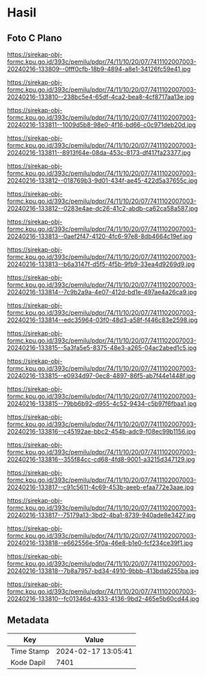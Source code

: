 # Hasil

## Foto C Plano

https://sirekap-obj-formc.kpu.go.id/393c/pemilu/pdpr/74/11/10/20/07/7411102007003-20240216-133809--0fff0cfb-18b9-4894-a8e1-34126fc59e41.jpg

https://sirekap-obj-formc.kpu.go.id/393c/pemilu/pdpr/74/11/10/20/07/7411102007003-20240216-133810--238bc5e4-65df-4ca2-bea8-4cf8717aa13e.jpg

https://sirekap-obj-formc.kpu.go.id/393c/pemilu/pdpr/74/11/10/20/07/7411102007003-20240216-133811--1009d5b8-98e0-4f16-bd66-c0c971deb20d.jpg

https://sirekap-obj-formc.kpu.go.id/393c/pemilu/pdpr/74/11/10/20/07/7411102007003-20240216-133811--8913f64e-08da-453c-8173-df417fa23377.jpg

https://sirekap-obj-formc.kpu.go.id/393c/pemilu/pdpr/74/11/10/20/07/7411102007003-20240216-133812--018769b3-9d01-434f-ae45-422d5a37655c.jpg

https://sirekap-obj-formc.kpu.go.id/393c/pemilu/pdpr/74/11/10/20/07/7411102007003-20240216-133812--0283e4ae-dc26-41c2-abdb-ca62ca58a587.jpg

https://sirekap-obj-formc.kpu.go.id/393c/pemilu/pdpr/74/11/10/20/07/7411102007003-20240216-133813--0aef2f47-4120-4fc6-97e8-8db4664c19ef.jpg

https://sirekap-obj-formc.kpu.go.id/393c/pemilu/pdpr/74/11/10/20/07/7411102007003-20240216-133813--b6a3147f-d5f5-4f5b-9fb9-33ea4d9269d9.jpg

https://sirekap-obj-formc.kpu.go.id/393c/pemilu/pdpr/74/11/10/20/07/7411102007003-20240216-133814--7c9b2a9a-4e07-412d-bd1e-497ae4a26ca9.jpg

https://sirekap-obj-formc.kpu.go.id/393c/pemilu/pdpr/74/11/10/20/07/7411102007003-20240216-133814--edc35964-03f0-48d3-a58f-f446c83e2598.jpg

https://sirekap-obj-formc.kpu.go.id/393c/pemilu/pdpr/74/11/10/20/07/7411102007003-20240216-133815--5a3fa5e5-8375-48e3-a265-04ac2abed1c5.jpg

https://sirekap-obj-formc.kpu.go.id/393c/pemilu/pdpr/74/11/10/20/07/7411102007003-20240216-133815--e0934d97-0ec8-4897-86f5-ab7f44e1448f.jpg

https://sirekap-obj-formc.kpu.go.id/393c/pemilu/pdpr/74/11/10/20/07/7411102007003-20240216-133815--79bb6b92-d955-4c52-9434-c5b97f6fbaa1.jpg

https://sirekap-obj-formc.kpu.go.id/393c/pemilu/pdpr/74/11/10/20/07/7411102007003-20240216-133816--c45192ae-bbc2-454b-adc9-f08ec99b1156.jpg

https://sirekap-obj-formc.kpu.go.id/393c/pemilu/pdpr/74/11/10/20/07/7411102007003-20240216-133816--355f84cc-cd68-4fd8-9001-a3215d347129.jpg

https://sirekap-obj-formc.kpu.go.id/393c/pemilu/pdpr/74/11/10/20/07/7411102007003-20240216-133817--c91c5611-4c69-453b-aeeb-efaa772e3aae.jpg

https://sirekap-obj-formc.kpu.go.id/393c/pemilu/pdpr/74/11/10/20/07/7411102007003-20240216-133817--75179a13-3bd2-4ba1-8739-940ade8e3427.jpg

https://sirekap-obj-formc.kpu.go.id/393c/pemilu/pdpr/74/11/10/20/07/7411102007003-20240216-133818--e662556e-5f0a-46e8-b1e0-fcf234ce39f1.jpg

https://sirekap-obj-formc.kpu.go.id/393c/pemilu/pdpr/74/11/10/20/07/7411102007003-20240216-133818--7b8a7957-bd34-4910-9bbb-413bda6255ba.jpg

https://sirekap-obj-formc.kpu.go.id/393c/pemilu/pdpr/74/11/10/20/07/7411102007003-20240216-133810--fc01346d-4333-4136-9bd2-465e5b60cd44.jpg


## Metadata

| Key        | Value               |
| ---------- | ------------------- |
| Time Stamp | 2024-02-17 13:05:41 |
| Kode Dapil | 7401                |



